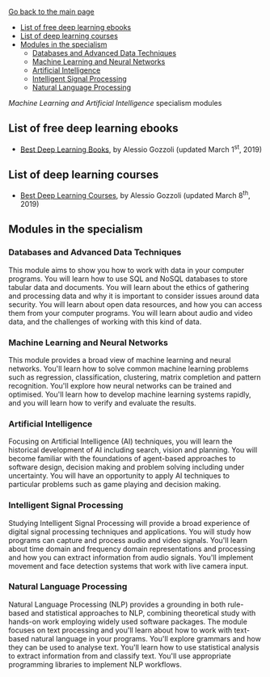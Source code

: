 [Go back to the main page](https://github.com/world-class/REPL)

- [List of free deep learning ebooks](#list-of-free-deep-learning-ebooks)
- [List of deep learning courses](#list-of-deep-learning-courses)
- [Modules in the specialism](#modules-in-the-specialism)
  - [Databases and Advanced Data Techniques](#databases-and-advanced-data-techniques)
  - [Machine Learning and Neural Networks](#machine-learning-and-neural-networks)
  - [Artificial Intelligence](#artificial-intelligence)
  - [Intelligent Signal Processing](#intelligent-signal-processing)
  - [Natural Language Processing](#natural-language-processing)

_Machine Learning and Artificial Intelligence_ specialism modules

## List of free deep learning ebooks

- [Best Deep Learning Books](https://blog.floydhub.com/best-deep-learning-books-updated-for-2019/#deep-learning), by Alessio Gozzoli (updated March 1<sup>st</sup>, 2019)

## List of deep learning courses

- [Best Deep Learning Courses](https://blog.floydhub.com/best-deep-learning-courses-updated-for-2019/), by Alessio Gozzoli (updated March 8<sup>th</sup>, 2019)

## Modules in the specialism

### Databases and Advanced Data Techniques

This module aims to show you how to work with data in your computer
programs. You will learn how to use SQL and NoSQL databases to store
tabular data and documents. You will learn about the ethics of gathering
and processing data and why it is important to consider issues around
data security. You will learn about open data resources, and how you can
access them from your computer programs. You will learn about audio and
video data, and the challenges of working with this kind of data.

### Machine Learning and Neural Networks

This module provides a broad view of machine learning and neural
networks. You'll learn how to solve common machine learning problems
such as regression, classification, clustering, matrix completion and
pattern recognition. You'll explore how neural networks can be trained
and optimised. You'll learn how to develop machine learning systems
rapidly, and you will learn how to verify and evaluate the results.

### Artificial Intelligence

Focusing on Artificial Intelligence (AI) techniques, you will learn the
historical development of AI including search, vision and planning. You
will become familiar with the foundations of agent-based approaches to
software design, decision making and problem solving including under
uncertainty. You will have an opportunity to apply AI techniques to
particular problems such as game playing and decision making.

### Intelligent Signal Processing

Studying Intelligent Signal Processing will provide a broad experience
of digital signal processing techniques and applications. You will
study how programs can capture and process audio and video signals.
You'll learn about time domain and frequency domain representations
and processing and how you can extract information from audio signals.
You'll implement movement and face detection systems that work with
live camera input.

### Natural Language Processing

Natural Language Processing (NLP) provides a grounding in both
rule-based and statistical approaches to NLP, combining theoretical
study with hands-on work employing widely used software packages. The
module focuses on text processing and you'll learn about how to work
with text-based natural language in your programs. You'll explore
grammars and how they can be used to analyse text. You'll learn how
to use statistical analysis to extract information from and classify
text. You'll use appropriate programming libraries to implement NLP
workflows.
